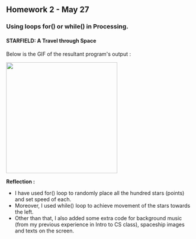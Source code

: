 ## Homework 2 - May 27

### Using loops for() or while() in Processing.

#### STARFIELD: A Travel through Space

Below is the GIF of the resultant program's output :

<img src="https://github.com/ronit-singh/Intro_to_IM/blob/main/May%2027/starfield.gif" height="300">

**Reflection :** 
- I have used for() loop to randomly place all the hundred stars (points) and set speed of each.
- Moreover, I used while() loop to achieve movement of the stars towards the left.
- Other than that, I also added some extra code for background music (from my previous experience in Intro to CS class), spaceship images and texts on the screen. 
